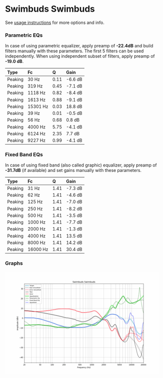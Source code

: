 # Swimbuds Swimbuds
See [usage instructions](https://github.com/jaakkopasanen/AutoEq#usage) for more options and info.

### Parametric EQs
In case of using parametric equalizer, apply preamp of **-22.4dB** and build filters manually
with these parameters. The first 5 filters can be used independently.
When using independent subset of filters, apply preamp of **-19.0 dB**.

| Type    | Fc       |    Q | Gain    |
|:--------|:---------|:-----|:--------|
| Peaking | 30 Hz    | 0.11 | -6.6 dB |
| Peaking | 319 Hz   | 0.45 | -7.1 dB |
| Peaking | 1118 Hz  | 0.82 | -8.4 dB |
| Peaking | 1613 Hz  | 0.88 | -9.1 dB |
| Peaking | 15301 Hz | 0.03 | 18.8 dB |
| Peaking | 39 Hz    | 0.01 | -0.5 dB |
| Peaking | 56 Hz    | 0.68 | 0.8 dB  |
| Peaking | 4000 Hz  | 5.75 | -4.1 dB |
| Peaking | 6124 Hz  | 2.35 | 7.7 dB  |
| Peaking | 9227 Hz  | 0.99 | -4.1 dB |

### Fixed Band EQs
In case of using fixed band (also called graphic) equalizer, apply preamp of **-31.7dB**
(if available) and set gains manually with these parameters.

| Type    | Fc       |    Q | Gain    |
|:--------|:---------|:-----|:--------|
| Peaking | 31 Hz    | 1.41 | -7.3 dB |
| Peaking | 62 Hz    | 1.41 | -4.6 dB |
| Peaking | 125 Hz   | 1.41 | -7.0 dB |
| Peaking | 250 Hz   | 1.41 | -8.2 dB |
| Peaking | 500 Hz   | 1.41 | -3.5 dB |
| Peaking | 1000 Hz  | 1.41 | -7.7 dB |
| Peaking | 2000 Hz  | 1.41 | -1.3 dB |
| Peaking | 4000 Hz  | 1.41 | 13.5 dB |
| Peaking | 8000 Hz  | 1.41 | 14.2 dB |
| Peaking | 16000 Hz | 1.41 | 30.4 dB |

### Graphs
![](./Swimbuds%20Swimbuds.png)